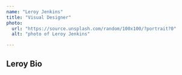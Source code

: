 ```yaml
---
name: "Leroy Jenkins"
title: "Visual Designer"
photo: 
  url: "https://source.unsplash.com/random/100x100/?portrait?0"
  alt: "photo of Leroy Jenkins"

---
```

## Leroy Bio